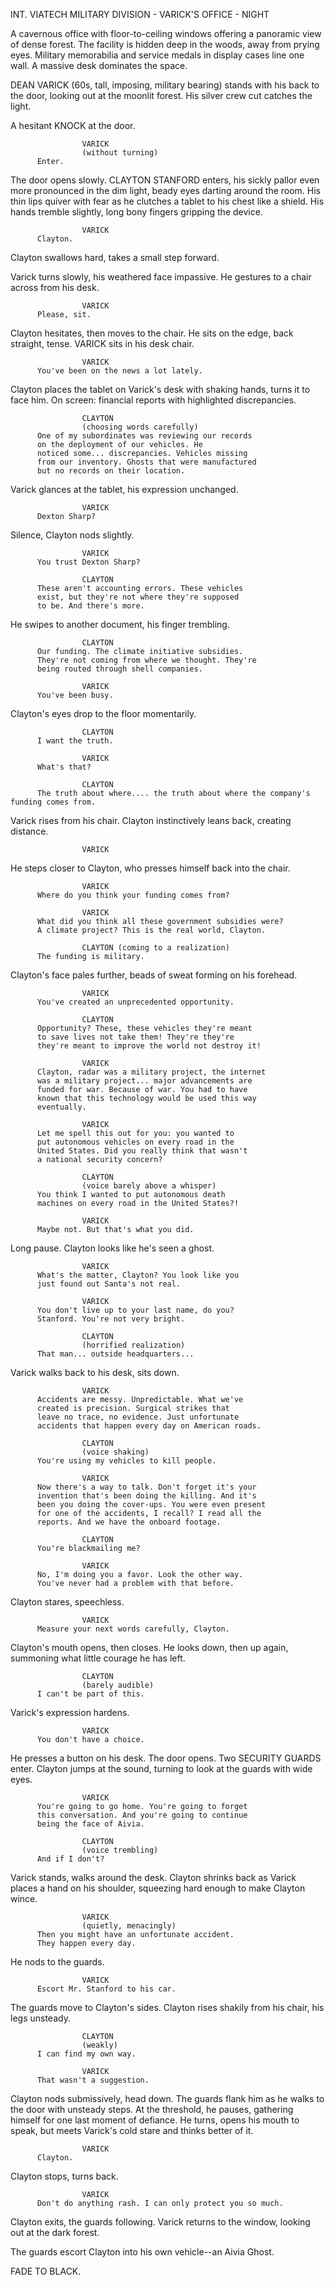 INT. VIATECH MILITARY DIVISION - VARICK'S OFFICE - NIGHT

A cavernous office with floor-to-ceiling windows offering a panoramic view 
of dense forest. The facility is hidden deep in the woods, away from prying 
eyes. Military memorabilia and service medals in display cases line one wall. 
A massive desk dominates the space.

DEAN VARICK (60s, tall, imposing, military bearing) stands with his back to 
the door, looking out at the moonlit forest. His silver crew cut catches the light.

A hesitant KNOCK at the door.

                    VARICK
                    (without turning)
          Enter.

The door opens slowly. CLAYTON STANFORD enters, his sickly pallor even more 
pronounced in the dim light, beady eyes darting around the room. His thin lips 
quiver with fear as he clutches a tablet to his chest like a shield. His hands 
tremble slightly, long bony fingers gripping the device.

                    VARICK
          Clayton.

Clayton swallows hard, takes a small step forward.

Varick turns slowly, his weathered face impassive. He gestures to a chair 
across from his desk.

                    VARICK
          Please, sit.

Clayton hesitates, then moves to the chair. He sits on the edge, back straight, 
tense. VARICK sits in his desk chair.

                    VARICK
          You've been on the news a lot lately.

Clayton places the tablet on Varick's desk with shaking hands, turns it to face 
him. On screen: financial reports with highlighted discrepancies.

                    CLAYTON
                    (choosing words carefully)
          One of my subordinates was reviewing our records
          on the deployment of our vehicles. He 
          noticed some... discrepancies. Vehicles missing 
          from our inventory. Ghosts that were manufactured 
          but no records on their location.

Varick glances at the tablet, his expression unchanged.

                    VARICK
          Dexton Sharp?

Silence, Clayton nods slightly.

                    VARICK
          You trust Dexton Sharp?

                    CLAYTON
          These aren't accounting errors. These vehicles 
          exist, but they're not where they're supposed 
          to be. And there's more.

He swipes to another document, his finger trembling.

                    CLAYTON
          Our funding. The climate initiative subsidies. 
          They're not coming from where we thought. They're 
          being routed through shell companies.

                    VARICK
          You've been busy.

Clayton's eyes drop to the floor momentarily.

                    CLAYTON
          I want the truth.

                    VARICK
          What's that?

                    CLAYTON
          The truth about where.... the truth about where the company's funding comes from.

Varick rises from his chair. Clayton instinctively leans back, creating distance.

                    VARICK

He steps closer to Clayton, who presses himself back into the chair.

                    VARICK
          Where do you think your funding comes from?

                    VARICK
          What did you think all these government subsidies were? 
          A climate project? This is the real world, Clayton.

                    CLAYTON (coming to a realization)
          The funding is military.

Clayton's face pales further, beads of sweat forming on his forehead.

                    VARICK
          You've created an unprecedented opportunity.

                    CLAYTON
          Opportunity? These, these vehicles they're meant 
          to save lives not take them! They're they're 
          they're meant to improve the world not destroy it!

                    VARICK
          Clayton, radar was a military project, the internet 
          was a military project... major advancements are 
          funded for war. Because of war. You had to have 
          known that this technology would be used this way 
          eventually.

                    VARICK
          Let me spell this out for you: you wanted to 
          put autonomous vehicles on every road in the 
          United States. Did you really think that wasn't 
          a national security concern?

                    CLAYTON
                    (voice barely above a whisper)
          You think I wanted to put autonomous death 
          machines on every road in the United States?!

                    VARICK
          Maybe not. But that's what you did.

Long pause. Clayton looks like he's seen a ghost.

                    VARICK
          What's the matter, Clayton? You look like you 
          just found out Santa's not real.

                    VARICK
          You don't live up to your last name, do you?
          Stanford. You're not very bright.

                    CLAYTON
                    (horrified realization)
          That man... outside headquarters...

Varick walks back to his desk, sits down.

                    VARICK
          Accidents are messy. Unpredictable. What we've 
          created is precision. Surgical strikes that 
          leave no trace, no evidence. Just unfortunate 
          accidents that happen every day on American roads.

                    CLAYTON
                    (voice shaking)
          You're using my vehicles to kill people.

                    VARICK
          Now there's a way to talk. Don't forget it's your 
          invention that's been doing the killing. And it's 
          been you doing the cover-ups. You were even present 
          for one of the accidents, I recall? I read all the 
          reports. And we have the onboard footage.

                    CLAYTON
          You're blackmailing me?

                    VARICK
          No, I'm doing you a favor. Look the other way. 
          You've never had a problem with that before.

Clayton stares, speechless.

                    VARICK
          Measure your next words carefully, Clayton.

Clayton's mouth opens, then closes. He looks down, then up again, summoning 
what little courage he has left.

                    CLAYTON
                    (barely audible)
          I can't be part of this.

Varick's expression hardens.

                    VARICK
          You don't have a choice.

He presses a button on his desk. The door opens. Two SECURITY GUARDS enter.
Clayton jumps at the sound, turning to look at the guards with wide eyes.

                    VARICK
          You're going to go home. You're going to forget 
          this conversation. And you're going to continue 
          being the face of Aivia.

                    CLAYTON
                    (voice trembling)
          And if I don't?

Varick stands, walks around the desk. Clayton shrinks back as Varick places 
a hand on his shoulder, squeezing hard enough to make Clayton wince.

                    VARICK
                    (quietly, menacingly)
          Then you might have an unfortunate accident. 
          They happen every day.

He nods to the guards.

                    VARICK
          Escort Mr. Stanford to his car.

The guards move to Clayton's sides. Clayton rises shakily from his chair, 
his legs unsteady.

                    CLAYTON
                    (weakly)
          I can find my own way.

                    VARICK
          That wasn't a suggestion.

Clayton nods submissively, head down. The guards flank him as he walks to 
the door with unsteady steps. At the threshold, he pauses, gathering himself 
for one last moment of defiance. He turns, opens his mouth to speak, but 
meets Varick's cold stare and thinks better of it.

                    VARICK
          Clayton.

Clayton stops, turns back.

                    VARICK
          Don't do anything rash. I can only protect you so much.

Clayton exits, the guards following. Varick returns to the window, looking 
out at the dark forest.

The guards escort Clayton into his own vehicle--an Aivia Ghost.

FADE TO BLACK.
